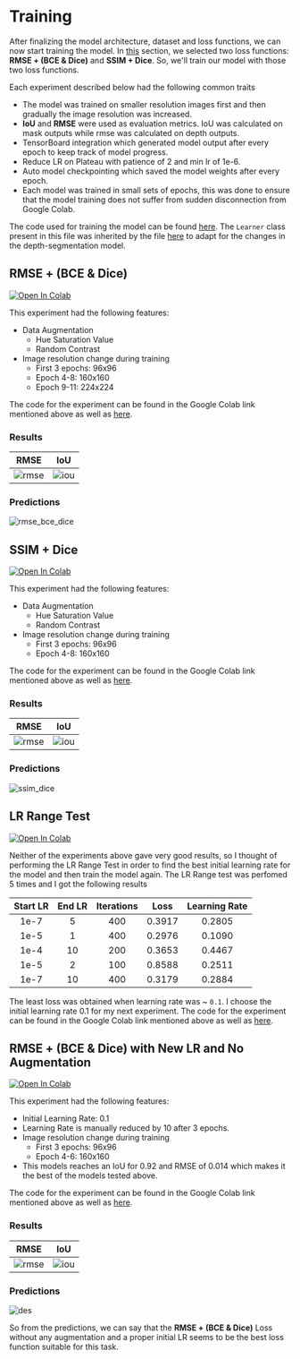 # Training

After finalizing the model architecture, dataset and loss functions, we can now start training the model. In [this](deciding_loss_function.md#depth-and-segmentation-prediction) section, we selected two loss functions: **RMSE + (BCE & Dice)** and **SSIM + Dice**. So, we'll train our model with those two loss functions.

Each experiment described below had the following common traits

- The model was trained on smaller resolution images first and then gradually the image resolution was increased.
- **IoU** and **RMSE** were used as evaluation metrics. IoU was calculated on mask outputs while rmse was calculated on depth outputs.
- TensorBoard integration which generated model output after every epoch to keep track of model progress.
- Reduce LR on Plateau with patience of 2 and min lr of 1e-6.
- Auto model checkpointing which saved the model weights after every epoch.
- Each model was trained in small sets of epochs, this was done to ensure that the model training does not suffer from sudden disconnection from Google Colab.

The code used for training the model can be found [here](../tensornet/engine/learner.py). The `Learner` class present in this file was inherited by the file [here](../learner.py) to adapt for the changes in the depth-segmentation model.

## RMSE + (BCE & Dice)

[![Open In Colab](https://colab.research.google.com/assets/colab-badge.svg)](https://colab.research.google.com/drive/1c_ZnY4V3MJwe8re6PoYlrqnMCSEsMWFI?usp=sharing)

This experiment had the following features:

- Data Augmentation
  - Hue Saturation Value
  - Random Contrast
- Image resolution change during training
  - First 3 epochs: 96x96
  - Epoch 4-8: 160x160
  - Epoch 9-11: 224x224

The code for the experiment can be found in the Google Colab link mentioned above as well as [here](../trial_notebooks/DES_RMSE_BCE_Dice.ipynb).

### Results

|                       RMSE                       |                      IoU                       |
| :----------------------------------------------: | :--------------------------------------------: |
| ![rmse](../images/rmse_bce_dice/rmse_change.png) | ![iou](../images/rmse_bce_dice/iou_change.png) |

### Predictions

![rmse_bce_dice](../images/rmse_bce_dice/prediction.png)

## SSIM + Dice

[![Open In Colab](https://colab.research.google.com/assets/colab-badge.svg)](https://colab.research.google.com/drive/1QmTXVlEM4zjIQ4_sxjsTVVVzPkkdErPs?usp=sharing)

This experiment had the following features:

- Data Augmentation
  - Hue Saturation Value
  - Random Contrast
- Image resolution change during training
  - First 3 epochs: 96x96
  - Epoch 4-8: 160x160

The code for the experiment can be found in the Google Colab link mentioned above as well as [here](../trial_notebooks/DES_SSIM_DICE.ipynb).

### Results

|                     RMSE                     |                    IoU                     |
| :------------------------------------------: | :----------------------------------------: |
| ![rmse](../images/ssim_dice/rmse_change.png) | ![iou](../images/ssim_dice/iou_change.png) |

### Predictions

![ssim_dice](../images/ssim_dice/prediction.png)

## LR Range Test

[![Open In Colab](https://colab.research.google.com/assets/colab-badge.svg)](https://colab.research.google.com/drive/1ePomqBOAgn6vZCoM8GqFH4mPBEyOU_xA?usp=sharing)

Neither of the experiments above gave very good results, so I thought of performing the LR Range Test in order to find the best initial learning rate for the model and then train the model again. The LR Range test was perfomed 5 times and I got the following results

| Start LR | End LR | Iterations |  Loss  | Learning Rate |
| :------: | :----: | :--------: | :----: | :-----------: |
|   1e-7   |   5    |    400     | 0.3917 |    0.2805     |
|   1e-5   |   1    |    400     | 0.2976 |    0.1090     |
|   1e-4   |   10   |    200     | 0.3653 |    0.4467     |
|   1e-5   |   2    |    100     | 0.8588 |    0.2511     |
|   1e-7   |   10   |    400     | 0.3179 |    0.2884     |

The least loss was obtained when learning rate was ~ `0.1`. I choose the initial learning rate 0.1 for my next experiment. The code for the experiment can be found in the Google Colab link mentioned above as well as [here](../trial_notebooks/LR_Range_Test_DSResNet.ipynb).

## RMSE + (BCE & Dice) with New LR and No Augmentation

[![Open In Colab](https://colab.research.google.com/assets/colab-badge.svg)](https://colab.research.google.com/drive/1UkpQNVg1Ug00r9_hmWGWpZiFSsMeNziG?usp=sharing)

This experiment had the following features:

- Initial Learning Rate: 0.1
- Learning Rate is manually reduced by 10 after 3 epochs.
- Image resolution change during training
  - First 3 epochs: 96x96
  - Epoch 4-6: 160x160
- This models reaches an IoU for 0.92 and RMSE of 0.014 which makes it the best of the models tested above.

The code for the experiment can be found in the Google Colab link mentioned above as well as [here](../Depth_Estimation_Segmentation_ResNet.ipynb).

### Results

|                  RMSE                  |                 IoU                  |
| :------------------------------------: | :----------------------------------: |
| ![rmse](../images/des/rmse_change.png) | ![iou](../images/des/iou_change.png) |

### Predictions

![des](../images/des/prediction.png)

So from the predictions, we can say that the **RMSE + (BCE & Dice)** Loss without any augmentation and a proper initial LR seems to be the best loss function suitable for this task.
